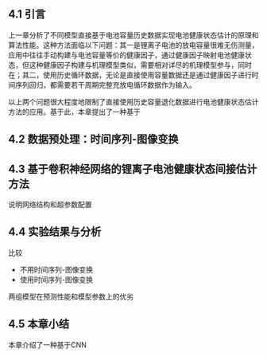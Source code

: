 ## 4.1 引言

上一章分析了不同模型直接基于电池容量历史数据实现电池健康状态估计的原理和算法性能。这种方法面临以下问题：其一是锂离子电池的放电容量很难无伤测量，应用中往往手动构建与电池容量等价的健康因子，通过健康因子映射电池健康状态，但这种健康因子构建与机理模型类似，需要相对详尽的机理模型参与，同时在；其二，使用历史循环数据，无论是直接使用容量数据还是通过健康因子进行时间序列回归，都需要若干周期完整充放电循环数据作为输入。

以上两个问题很大程度地限制了直接使用历史容量退化数据进行电池健康状态估计方法的应用。基于此，本章提出了一种基于

## 4.2 数据预处理：时间序列-图像变换

## 4.3 基于卷积神经网络的锂离子电池健康状态间接估计方法

说明网络结构和超参数配置

## 4.4 实验结果与分析

比较

- 不用时间序列-图像变换
- 使用时间序列-图像变换

两组模型在预测性能和模型参数上的优劣

## 4.5 本章小结

本章介绍了一种基于CNN
